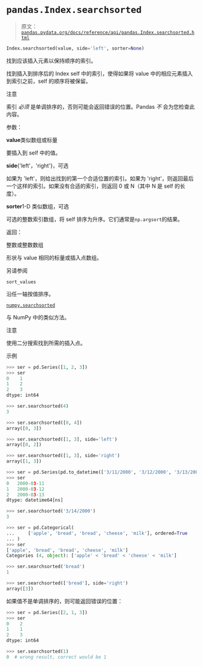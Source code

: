 # `pandas.Index.searchsorted`

> 原文：[`pandas.pydata.org/docs/reference/api/pandas.Index.searchsorted.html`](https://pandas.pydata.org/docs/reference/api/pandas.Index.searchsorted.html)

```py
Index.searchsorted(value, side='left', sorter=None)
```

找到应该插入元素以保持顺序的索引。

找到插入到排序后的 Index self 中的索引，使得如果将 value 中的相应元素插入到索引之前，self 的顺序将被保留。

注意

索引 *必须* 是单调排序的，否则可能会返回错误的位置。Pandas *不* 会为您检查此内容。

参数：

**value**类似数组或标量

要插入到 self 中的值。

**side**{'left'，'right'}，可选

如果为 'left'，则给出找到的第一个合适位置的索引。如果为 'right'，则返回最后一个这样的索引。如果没有合适的索引，则返回 0 或 N（其中 N 是 self 的长度）。

**sorter**1-D 类似数组，可选

可选的整数索引数组，将 self 排序为升序。它们通常是`np.argsort`的结果。

返回：

整数或整数数组

形状与 value 相同的标量或插入点数组。

另请参阅

`sort_values`

沿任一轴按值排序。

[`numpy.searchsorted`](https://numpy.org/doc/stable/reference/generated/numpy.searchsorted.html#numpy.searchsorted "(在 NumPy v1.26 中)")

与 NumPy 中的类似方法。

注意

使用二分搜索找到所需的插入点。

示例

```py
>>> ser = pd.Series([1, 2, 3])
>>> ser
0    1
1    2
2    3
dtype: int64 
```

```py
>>> ser.searchsorted(4)
3 
```

```py
>>> ser.searchsorted([0, 4])
array([0, 3]) 
```

```py
>>> ser.searchsorted([1, 3], side='left')
array([0, 2]) 
```

```py
>>> ser.searchsorted([1, 3], side='right')
array([1, 3]) 
```

```py
>>> ser = pd.Series(pd.to_datetime(['3/11/2000', '3/12/2000', '3/13/2000']))
>>> ser
0   2000-03-11
1   2000-03-12
2   2000-03-13
dtype: datetime64[ns] 
```

```py
>>> ser.searchsorted('3/14/2000')
3 
```

```py
>>> ser = pd.Categorical(
...     ['apple', 'bread', 'bread', 'cheese', 'milk'], ordered=True
... )
>>> ser
['apple', 'bread', 'bread', 'cheese', 'milk']
Categories (4, object): ['apple' < 'bread' < 'cheese' < 'milk'] 
```

```py
>>> ser.searchsorted('bread')
1 
```

```py
>>> ser.searchsorted(['bread'], side='right')
array([3]) 
```

如果值不是单调排序的，则可能返回错误的位置：

```py
>>> ser = pd.Series([2, 1, 3])
>>> ser
0    2
1    1
2    3
dtype: int64 
```

```py
>>> ser.searchsorted(1)  
0  # wrong result, correct would be 1 
```
